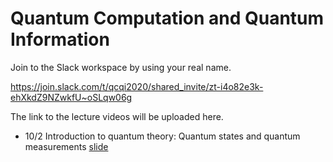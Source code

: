 # Quantum Computation and Quantum Information

Join to the Slack workspace by using your real name.

https://join.slack.com/t/qcqi2020/shared_invite/zt-i4o82e3k-ehXkdZ9NZwkfU~oSLqw06g

The link to the lecture videos will be uploaded here.

* 10/2 Introduction to quantum theory: Quantum states and quantum measurements [slide](/tex/01_states_measurements.pdf)
